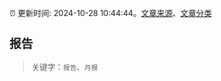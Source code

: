 :alarm_clock: 更新时间: 2024-10-28 10:44:44。[文章来源](/README.md)、[文章分类](/TAGS.md)

## 报告


> 关键字：`报告`、`月报`



